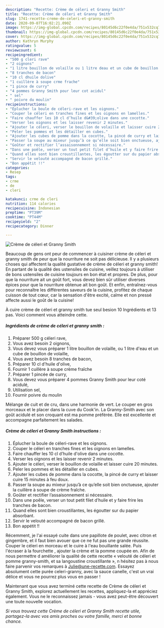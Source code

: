 ```yaml
---
description: "Recette: Crème de céleri et Granny Smith"
title: "Recette: Crème de céleri et Granny Smith"
slug: 1741-recette-creme-de-celeri-et-granny-smith
date: 2020-09-07T16:02:21.090Z
image: https://img-global.cpcdn.com/recipes/80145d6c22f0e4da/751x532cq70/creme-de-celeri-et-granny-smith-photo-principale-de-la-recette.jpg
thumbnail: https://img-global.cpcdn.com/recipes/80145d6c22f0e4da/751x532cq70/creme-de-celeri-et-granny-smith-photo-principale-de-la-recette.jpg
cover: https://img-global.cpcdn.com/recipes/80145d6c22f0e4da/751x532cq70/creme-de-celeri-et-granny-smith-photo-principale-de-la-recette.jpg
author: Kathryn Murphy
ratingvalue: 5
reviewcount: 6
recipeingredient:
- "500 g cleri rave"
- "2 oignons"
- "1 litre bouillon de volaille ou 1 litre deau et un cube de bouillon de volaille"
- "8 tranches de bacon"
- "10 cl dhuile dolive"
- "1 cuillère à soupe crme frache"
- "1 pince de curry"
- "4 pommes Granny Smith pour leur cot acidul"
- " sel"
- " poivre du moulin"
recipeinstructions:
- "Éplucher la boule de céleri-rave et les oignons."
- "Couper le céleri en tranches fines et les oignons en lamelles."
- "Faire chauffer les 10 cl d’huile d&#39;olive dans une cocotte."
- "Verser les oignons et les laisser revenir 2 minutes."
- "Ajouter le céleri, verser le bouillon de volaille et laisser cuire 20 minutes."
- "Peler les pommes et les détailler en cubes."
- "Ajouter les cubes de pomme dans la cocotte, la pincé de curry et laisser cuire 15 minutes à feu doux."
- "Passer la soupe au mixeur jusqu’à ce qu’elle soit bien onctueuse, ajouter la cuillère à soupe de crème fraîche."
- "Goûter et rectifier l’assaisonnement si nécessaire."
- "Dans une poêle, verser un tout petit filet d’huile et y faire frire les tranches de bacon."
- "Quand elles sont bien croustillantes, les égoutter sur du papier absorbant."
- "Servir le velouté accompagné de bacon grillé."
- "Bon appétit !!"
categories:
- Resep
tags:
- crme
- de
- cleri

katakunci: crme de cleri 
nutrition: 114 calories
recipecuisine: Indonesian
preptime: "PT39M"
cooktime: "PT44M"
recipeyield: "2"
recipecategory: Dinner

---
```



![Crème de céleri et Granny Smith](https://img-global.cpcdn.com/recipes/80145d6c22f0e4da/751x532cq70/creme-de-celeri-et-granny-smith-photo-principale-de-la-recette.jpg)

Beaucoup de gens ont peur de commencer à cuisiner crème de céleri et granny smith de peur que la nourriture ne soit pas délicieuse. Il y a plusieurs choses qui affectent la qualité gustative de crème de céleri et granny smith! En partant de la qualité des ustensiles de cuisine, veillez toujours à utiliser de bons ustensiles de cuisine toujours en bon état et propres. De plus, pour que la nourriture ait un goût fort, vous devez bien sûr utiliser diverses épices pour que la nourriture obtenue ait bon goût. Et enfin, entraînez-vous pour reconnaître les différentes saveurs de la cuisine, profitez de chaque cuisson de tout cœur, car la sensation d'être excité, calme et non pressé affecte aussi le goût de la cuisine!

<!--inarticleads1-->

À cuire crème de céleri et granny smith tue seul besion 10 Ingrédients et 13 pas. Voici comment vous atteindre cette.

##### Ingrédients de crème de céleri et granny smith :

1. Préparer 500 g céleri rave,
1. Vous avez besoin 2 oignons,
1. Vous devez vous préparer 1 litre bouillon de volaille, ou 1 litre d&#39;eau et un cube de bouillon de volaille,
1. Vous avez besoin 8 tranches de bacon,
1. Préparer 10 cl d&#39;huile d&#39;olive,
1. Fournir 1 cuillère à soupe crème fraîche
1. Préparer 1 pincée de curry,
1. Vous devez vous préparer 4 pommes Granny Smith pour leur coté acidulé,
1. Utilisation  sel,
1. Fournir  poivre du moulin


Mélange de cuit et de cru, dans une harmonie de vert. Le couper en gros morceaux et le placer dans la cuve du Cook&#39;in. La Granny-Smith avec son goût acidulé et son croquant est ma pomme préférée. Elle est excellente et accompagne parfaitement les salades. 

<!--inarticleads2-->

##### Crème de céleri et Granny Smith instructions :

1. Éplucher la boule de céleri-rave et les oignons.
1. Couper le céleri en tranches fines et les oignons en lamelles.
1. Faire chauffer les 10 cl d’huile d&#39;olive dans une cocotte.
1. Verser les oignons et les laisser revenir 2 minutes.
1. Ajouter le céleri, verser le bouillon de volaille et laisser cuire 20 minutes.
1. Peler les pommes et les détailler en cubes.
1. Ajouter les cubes de pomme dans la cocotte, la pincé de curry et laisser cuire 15 minutes à feu doux.
1. Passer la soupe au mixeur jusqu’à ce qu’elle soit bien onctueuse, ajouter la cuillère à soupe de crème fraîche.
1. Goûter et rectifier l’assaisonnement si nécessaire.
1. Dans une poêle, verser un tout petit filet d’huile et y faire frire les tranches de bacon.
1. Quand elles sont bien croustillantes, les égoutter sur du papier absorbant.
1. Servir le velouté accompagné de bacon grillé.
1. Bon appétit !!


Récemment, je l&#39;ai essayé cuite dans une papillote de poulet, avec citron et gingembre, et il faut bien avouer que ce ne fut pas une grande réussite. Couper le céleri en morceau et le cuire à l&#39;eau bouillante salée. Puis l&#39;écraser à la fourchette , ajouter la crème et la pomme coupée en. Afin de nous permettre d améliorer la qualité de cette recette « velouté de céleri et pomme granny-smith, et sa langoustine croustillante », n hésitez pas à nous faire parvenir vos remarques à Julie@une-recette.com. Essayez absolument cette purée celeri-granny, avec la sauce canelle, c&#39;est un vrai délice et vous ne pourrez plus vous en passer ! 

<!--inarticleads1-->

<p>
Maintenant que vous avez terminé cette recette de Crème de céleri et Granny Smith, explorez actuellement les recettes, appliquez-la et appréciez également. Vous ne le reconnaissez jamais - vous avez peut-être découvert une toute nouvelle vocation.
</p>

<p>
<i>Si vous trouvez cette Crème de céleri et Granny Smith recette utile, partagez-la avec vos amis proches ou votre famille, merci et bonne chance.</i>
</p>

